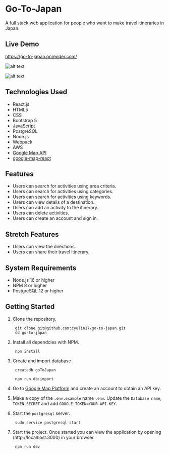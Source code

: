 # Go-To-Japan

A full stack web application for people who want to make travel itineraries in Japan.

## Live Demo

https://go-to-japan.onrender.com/

![alt text](https://github.com/cyulin17/go-to-japan/blob/master/server/public/images/Go-To-Japan1.gif)

![alt text](https://github.com/cyulin17/go-to-japan/blob/master/server/public/images/Go-To-Japan2.gif)

## Technologies Used

- React.js
- HTML5
- CSS
- Bootstrap 5
- JavaScript
- PostgreSQL
- Node.js
- Webpack
- AWS
- [Google Map API](https://developers.google.com/maps/documentation)
- [google-map-react](https://www.npmjs.com/package/google-map-react)

## Features

- Users can search for activities using area criteria. 
- Users can search for activities using categories.
- Users can search for activities using keywords. 
- Users can view details of a destination. 
- Users can add an activity to the itinerary.
- Users can delete activities.
- Users can create an account and sign in.

## Stretch Features

- Users can view the directions.
- Users can share their travel itinerary.


## System Requirements

- Node.js 16 or higher
- NPM 8 or higher
- PostgreSQL 12 or higher

## Getting Started

1. Clone the repository.
   ```shell
    git clone git@github.com:cyulin17/go-to-japan.git
    cd go-to-japan
   ```

2. Install all dependcies with NPM.
   ```shell
    npm install
   ```
   
3. Create and import database
   ```shell
    createdb goToJapan
   ```
   
   ```shell
    npm run db:import
   ```
   
4. Go to [Google Map Platform](https://mapsplatform.google.com/) and create an account to obtain an API key. 

5. Make a copy of the `.env.example` name `.env`. Update the `Database name`, `TOKEN_SECRET` and add `GOOGLE_TOKEN=YOUR-API-KEY`.

6. Start the `postgresql` server.
   ```shell
    sudo service postgresql start
   ```

7. Start the project. Once started you can view the application by opening (http://localhost:3000) in your browser.

    ```shell
     npm run dev
    ```












